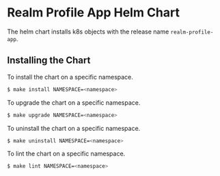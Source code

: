 # Realm Profile App Helm Chart

The helm chart installs k8s objects with the release name `realm-profile-app`.

## Installing the Chart

To install the chart on a specific namespace.

```bash
$ make install NAMESPACE=<namespace>
```

To upgrade the chart on a specific namespace.

```bash
$ make upgrade NAMESPACE=<namespace>
```

To uninstall the chart on a specific namespace.

```bash
$ make uninstall NAMESPACE=<namespace>
```

To lint the chart on a specific namespace.

```bash
$ make lint NAMESPACE=<namespace>
```
